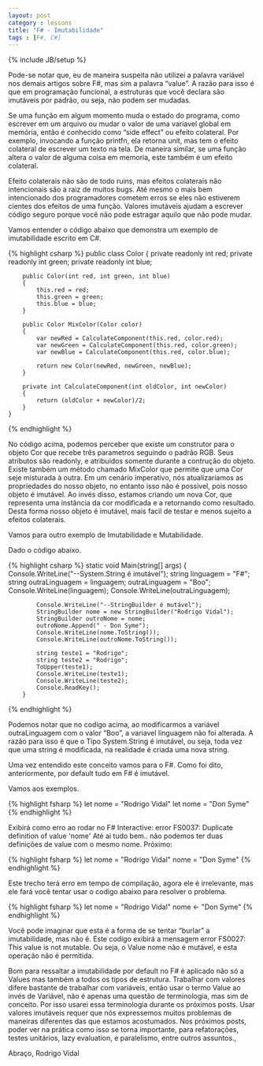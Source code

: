 ```yaml
---
layout: post
category : lessons
title: "F# - Imutabilidade"
tags : [F#, C#]
---
```

{% include JB/setup %}

Pode-se notar que, eu de maneira suspeita não utilizei a palavra variável nos demais artigos sobre F#, mas sim a palavra “value”. A razão para isso é que em programação funcional, a estruturas que você declara são imutáveis por padrão, ou seja, não podem ser mudadas.

Se uma função em algum momento muda o estado do programa, como escrever em um arquivo ou mudar o valor de uma variavel global em memória, então é conhecido como “side effect” ou efeito colateral. Por exemplo, invocando a função printfn, ela retorna unit, mas tem o efeito colateral de escrever um texto na tela. De maneira similar, se uma função altera o valor de alguma coisa em memoria, este também é um efeito colateral.

Efeito colaterais não são de todo ruins, mas efeitos colaterais não intencionais são a raiz de muitos bugs. Até mesmo o mais bem intencionado dos programadores cometem erros se eles não estiverem cientes dos efeitos de uma função. Valores imutáveis ajudam a escrever código seguro porque você não pode estragar aquilo que não pode mudar.

Vamos entender o código abaixo que demonstra um exemplo de imutabilidade escrito em C#.

{% highlight csharp %}
public class Color
    {
        private readonly int red;
        private readonly int green;
        private readonly int blue;

        public Color(int red, int green, int blue)
        {
            this.red = red;
            this.green = green;
            this.blue = blue;
        }

        public Color MixColor(Color color)
        {
            var newRed = CalculateComponent(this.red, color.red);
            var newGreen = CalculateComponent(this.red, color.green);
            var newBlue = CalculateComponent(this.red, color.blue);

            return new Color(newRed, newGreen, newBlue);
        }

        private int CalculateComponent(int oldColor, int newColor)
        {
            return (oldColor + newColor)/2;
        }
    }
{% endhighlight %}

No código acima, podemos perceber que existe um construtor para o objeto Cor que recebe três parametros seguindo o padrão RGB. Seus atributos são readonly, e atribuidos somente durante a contrução do objeto. Existe também um método chamado MixColor que permite que uma Cor seje misturada à outra. Em um cenário imperativo, nós atualizariamos as propriedades do nosso objeto, no entanto isso não é possivel, pois nosso objeto é imutável. Ao invés disso, estamos criando um nova Cor, que representa uma instância da cor modificada e a retornando como resultado.  Desta forma nosso objeto é imutável, mais facil de testar e menos sujeito a efeitos colaterais.

Vamos para outro exemplo de Imutabilidade e Mutabilidade.

Dado o código abaixo.

{% highlight csharp %}
static void Main(string[] args)
        {
            Console.WriteLine("--System.String é imutável");
            string linguagem = "F#";
            string outraLinguagem = linguagem;
            outraLinguagem = "Boo";
            Console.WriteLine(linguagem);
            Console.WriteLine(outraLinguagem);

            Console.WriteLine("--StringBuilder é mutável");
            StringBuilder nome = new StringBuilder("Rodrigo Vidal");
            StringBuilder outroNome = nome;
            outroNome.Append(" - Don Syme");
            Console.WriteLine(nome.ToString());
            Console.WriteLine(outroNome.ToString());

            string teste1 = "Rodrigo";
            string teste2 = "Rodrigo";
            ToUpper(teste1);
            Console.WriteLine(teste1);
            Console.WriteLine(teste2);
            Console.ReadKey();
        }
{% endhighlight %}

Podemos notar que no codigo acima, ao modificarmos a variável outraLinguagem com o valor “Boo”, a variavel linguagem não foi alterada. A razão para isso é que o Tipo System.String é imutável, ou seja, toda vez que uma string é modificada, na realidade é criada uma nova string.

Uma vez entendido este conceito vamos para o F#. Como foi dito, anteriormente, por default tudo em F# é imutável.

Vamos aos exemplos.

{% highlight fsharp %}
let nome = "Rodrigo Vidal"
let nome = "Don Syme"
{% endhighlight %}

Exibirá como erro ao rodar no F# Interactive: error FS0037: Duplicate definition of value 'nome'
Até ai tudo bem.. não podemos ter duas definições de value com o mesmo nome. Próximo:

{% highlight fsharp %}
let nome = "Rodrigo Vidal"
nome = "Don Syme"
{% endhighlight %}

Este trecho terá erro em tempo de compilação, agora ele é irrelevante, mas ele fará você tentar usar o codigo abaixo para resolver o problema.

{% highlight fsharp %}
let nome = "Rodrigo Vidal"
nome <- "Don Syme"
{% endhighlight %}

Você pode imaginar que esta é a forma de se tentar “burlar” a imutabilidade, mas não é. Este codigo exibirá a mensagem error FS0027: This value is not mutable. Ou seja, o Value nome não é mutável, e esta operação não é permitida.

Bom para ressaltar a imutabilidade por default no F# é aplicado não só a Values mas também a todos os tipos de estrutura. Trabalhar com valores difere bastante de trabalhar com variáveis, então usar o termo Value ao invés de Variável, não é apenas uma questão de terminologia, mas sim de conceito. Por isso usarei essa terminologia durante os próximos posts. Usar valores imutáveis requer que nós expressemos muitos problemas de maneiras diferentes das que estamos acostumados. Nos próximos posts, poder ver na prática como isso se torna importante, para refatorações, testes unitários, lazy evaluation, e paralelismo, entre outros assuntos.,

Abraço,
Rodrigo Vidal
